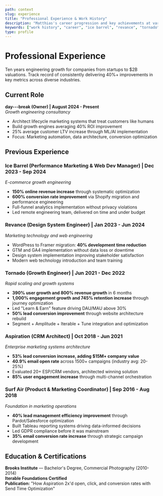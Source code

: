 ```yaml
---
path: context
slug: experience
title: "Professional Experience & Work History"
description: "Matthias's career progression and key achievements at various companies"
keywords: ["work history", "career", "ice barrel", "revance", "tornado", "aspiration", "surf air", "achievements"]
type: profile
---
```


# Professional Experience

Ten years engineering growth for companies from startups to $2B valuations. Track record of consistently delivering 40%+ improvements in key metrics across diverse industries.

## Current Role

**day---break (Owner) | August 2024 - Present**  
_Growth engineering consultancy_

- Architect lifecycle marketing systems that treat customers like humans
- Build growth engines averaging 40% ROI improvement
- 25% average customer LTV increase through ML/AI implementation
- Focus: Marketing automation, data architecture, conversion optimization

## Previous Experience

### Ice Barrel (Performance Marketing & Web Dev Manager) | Dec 2023 - Sep 2024

_E-commerce growth engineering_

- **150% online revenue increase** through systematic optimization
- **600% conversion rate improvement** via Shopify migration and performance engineering
- Full-funnel analytics implementation without privacy violations
- Led remote engineering team, delivered on time and under budget

### Revance (Design System Engineer) | Jan 2023 - Jun 2024

_Marketing technology and web engineering_

- WordPress to Framer migration: **40% development time reduction**
- GTM and GA4 implementation without data loss or downtime
- Design system implementation improving stakeholder satisfaction
- Modern web technology introduction and team training

### Tornado (Growth Engineer) | Jun 2021 - Dec 2022

_Rapid scaling and growth systems_

- **390% user growth and 800% revenue growth** in 6 months
- **1,000% engagement growth and 745% retention increase** through journey optimization
- Led "Learn & Earn" feature driving DAU/MAU above 30%
- **50% lead conversion improvement** through website architecture rebuild
- Segment + Amplitude + Iterable + Tune integration and optimization

### Aspiration (CRM Architect) | Oct 2018 - Jun 2021

_Enterprise marketing systems architecture_

- **53% lead conversion increase, adding $15M+ company value**
- **40.9% email open rate** across 1500+ campaigns (industry avg: 20-25%)
- Evaluated 20+ ESP/CRM vendors, architected winning solution
- **85% user engagement increase** through multi-channel orchestration

### Surf Air (Product & Marketing Coordinator) | Sep 2016 - Aug 2018

_Foundation in marketing operations_

- **40% lead management efficiency improvement** through Pardot/Salesforce optimization
- Built Tableau reporting systems driving data-informed decisions
- Led GDPR compliance before it was mainstream
- **35% email conversion rate increase** through strategic campaign development

## Education & Certifications

**Brooks Institute** — Bachelor's Degree, Commercial Photography (2010-2014)  
**Iterable Foundations Certified**  
**Publication:** "How Aspiration 2x'd open, click, and conversion rates with Send Time Optimization"

